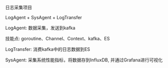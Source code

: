 日志采集项目

LogAgent + SysAgent + LogTransfer

LogAgent: 数据采集，发送到kafka

技能点: goroutine、Channel、Context、kafka、ES

LogTransfer: 消费kafka中的日志数据到ES

SysAgent: 采集系统性能指标，将数据存到InfluxDB, 并通过Grafana进行可视化